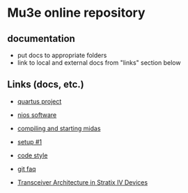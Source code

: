 # Mu3e online repository

## documentation

- put docs to appropriate folders
- link to local and external docs from "links" section below

## Links (docs, etc.)

- [quartus project](docs/quartus.md)
- [nios software](docs/nios.md)
- [compiling and starting midas](docs/midas.md)
- [setup #1](docs/setup1.md)
- [code style](docs/style.md)
- [git faq](docs/git.md)

- [Transceiver Architecture in Stratix IV Devices](https://www.intel.com/content/dam/www/programmable/us/en/pdfs/literature/hb/stratix-iv/stx4_siv52001.pdf)
